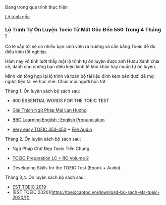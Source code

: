 Đang trong quá trình thực hiện


[Lộ trình gốc](https://voz.vn/t/lo-trinh-tu-on-luyen-toeic-tu-mat-goc-den-550-trong-4-thang.280509/)


### Lộ Trình Tự Ôn Luyện Toeic Từ Mất Gốc Đến 550 Trong 4 Tháng !
Có lẽ sắp tới sẽ có nhiều bạn sinh viên ra trường và cần bằng Toeic để đủ điều kiện tốt nghiệp.

Hôm nay vô tình lướt thấy một lộ trình tự ôn luyện được anh Hươu Xanh chia sẻ, dành cho những bạn điều kiện kính tế khó khăn hay muốn tự ôn luyện.

Mình xin tổng hợp lại lộ trình và toàn bộ tài liệu đính kèm bên dưới để mọi người tiện tải về học nhé. Chúc mọi người học tốt.


Tháng 1. Ôn luyện sách bộ sách sau:

-   600 ESSENTIAL WORDS FOR THE TOEIC TEST

-   [Giải Thích Ngữ Pháp Mai Lan Hương](https://drive.google.com/file/d/1QNfTvx1i6pxIozen_-NLb1FmFlyHaYZt/view?fbclid=IwAR1-mqi38gvrqv1KWPiDobmFzxGNzW0zJlIA-EvRz5eYlmjPW5XcQYbgZds)

-   [BBC Learning English : English Pronunciation](https://www.bbc.co.uk/learningenglish/features/pronunciation)


- [Very easy TOEIC 350-450](https://drive.google.com/file/d/0Byf5PH5yE4rFSjdwNHpHcVl2TVE/view%3Ffbclid=IwAR3Fvj-b42ChOlDbbSVOlZQR_3lk383fxqnXXVa8L7db2ODFsc7iE1i2Mec) + [File Audio](https://drive.google.com/drive/folders/0Byf5PH5yE4rFNmd3SnpVQ2ZxM1k%3Ffbclid=IwAR0ryzuWrvnQuiZVdsRWWQBYIYFcjXHB5Se3pkPSeEoyJj-1CTWXtA9WiKM)


Tháng 2. Ôn luyện sách bộ sách sau:

-   Ngữ Pháp Chữ Đẹp Toeic Tiến Chung

-   [TOEIC Preparation LC + RC Volume 2](https://www.fshare.vn/folder/4VVGBXIIPRFK?token=1618493107)
-   Developing Skills for the TOEIC Test (Ebook + Audio)


Tháng 3,4. Ôn luyện sách bộ sách sau:

-   [EST TOEIC 2019](https://toeiccaptoc.vn/download-bo-sach-ets-toeic-2019)
-   [EST TOEIC 2020](https://toeiccaptoc.vn/download-bo-sach-ets-toeic-2020/]()
